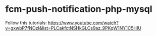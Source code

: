 # fcm-push-notification-php-mysql

Follow this tutorials: https://www.youtube.com/watch?v=gxwbP7fNOzI&list=PLCakfctNSHkGLCs9az_9PKqW1NY1C5HIU
